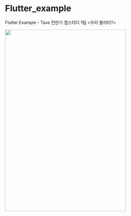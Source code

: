 # Flutter_example
Flutter Example - Tave 전반기 앱스터디 1팀 <우리 불러터?>

<img src="https://user-images.githubusercontent.com/74500793/171971154-cf043b93-902c-40f1-9174-cfca60d454e0.jpg" width="400" height="600">
